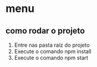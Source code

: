 # menu

## como rodar o projeto
1. Entre nas pasta raíz do projeto
2. Execute o comando npm install
3. Execute o comando npm start


